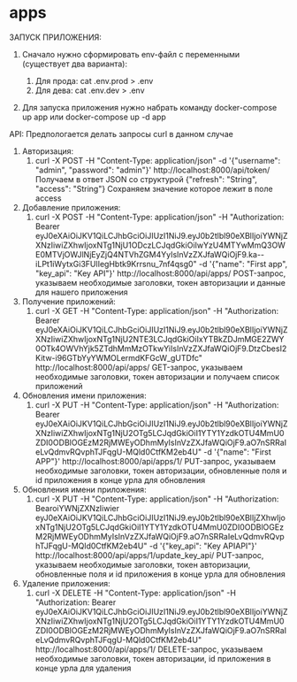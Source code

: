 # apps
ЗАПУСК ПРИЛОЖЕНИЯ:
1. Сначало нужно сформировать env-файл с переменными (существует два варианта):

   1) Для прода: cat .env.prod > .env
   2) Для дева: cat .env.dev > .env
2. Для запуска приложения нужно набрать команду docker-compose up app или docker-compose up -d app

API:
Предпологается делать запросы curl в данном случае
1. Авторизация:
    1) curl -X POST -H "Content-Type: application/json" -d '{"username": "admin", "password": "admin"}' http://localhost:8000/api/token/
    Получаем в ответ JSON со структурой  {"refresh": "String", "access": "String"}
    Сохраняем значение которое лежит в поле access
2. Добавление приложения:
    1) curl -X POST -H "Content-Type: application/json" -H "Authorization: Bearer eyJ0eXAiOiJKV1QiLCJhbGciOiJIUzI1NiJ9.eyJ0b2tlbl90eXBlIjoiYWNjZXNzIiwiZXhwIjoxNTg1NjU1ODczLCJqdGkiOiIwYzU4MTYwMmQ3OWE0MTVjOWJlNjEyZjQ4NTVhZGM4YyIsInVzZXJfaWQiOjF9.ka--iLPt1iWytxGi3FUlIegHbtk9Krrsnu_7nf4qsg0" -d '{"name": "First app", "key_api": "Key API"}' http://localhost:8000/api/apps/
    POST-запрос, указываем необходимые заголовки, токен авторизации и данные для нашего приложения
3. Получение приложений:
    1) curl -X GET -H "Content-Type: application/json" -H "Authorization: Bearer eyJ0eXAiOiJKV1QiLCJhbGciOiJIUzI1NiJ9.eyJ0b2tlbl90eXBlIjoiYWNjZXNzIiwiZXhwIjoxNTg1NjU2NTE3LCJqdGkiOiIxYTBkZDJmMGE2ZWY0OTk4OWVhYjk5ZTdhMmMzOTkwYiIsInVzZXJfaWQiOjF9.DtzCbesI2Kitw-i96GTbYyYWMOLermdKFGcW_gUTDfc" http://localhost:8000/api/apps/
    GET-запрос, указываем необходимые заголовки, токен авторизации и получаем список приложений
4. Обновления имени приложения:
    1) curl -X PUT -H "Content-Type: application/json" -H "Authorization: Bearer eyJ0eXAiOiJKV1QiLCJhbGciOiJIUzI1NiJ9.eyJ0b2tlbl90eXBlIjoiYWNjZXNzIiwiZXhwIjoxNTg1NjU2OTg5LCJqdGkiOiI1YTY1YzdkOTU4MmU0ZDI0ODBlOGEzM2RjMWEyODhmMyIsInVzZXJfaWQiOjF9.aO7nSRRaIeLvQdmvRQvphTJFqgU-MQld0CtfKM2eb4U" -d '{"name": "First APP"}' http://localhost:8000/api/apps/1/
    PUT-запрос, указываем необходимые заголовки, токен авторизации, обновленные поля и id приложения в конце урла для обновления
5. Обновления имени приложения:
    1) curl -X PUT -H "Content-Type: application/json" -H "Authorization: BearoiYWNjZXNzIiwier eyJ0eXAiOiJKV1QiLCJhbGciOiJIUzI1NiJ9.eyJ0b2tlbl90eXBlIjZXhwIjoxNTg1NjU2OTg5LCJqdGkiOiI1YTY1YzdkOTU4MmU0ZDI0ODBlOGEzM2RjMWEyODhmMyIsInVzZXJfaWQiOjF9.aO7nSRRaIeLvQdmvRQvphTJFqgU-MQld0CtfKM2eb4U" -d '{"key_api": "Key APIAPI"}' http://localhost:8000/api/apps/1/update_key_api/
    PUT-запрос, указываем необходимые заголовки, токен авторизации, обновленные поля и id приложения в конце урла для обновления
6. Удаление приложения:
    1) curl -X DELETE -H "Content-Type: application/json" -H "Authorization: Bearer eyJ0eXAiOiJKV1QiLCJhbGciOiJIUzI1NiJ9.eyJ0b2tlbl90eXBlIjoiYWNjZXNzIiwiZXhwIjoxNTg1NjU2OTg5LCJqdGkiOiI1YTY1YzdkOTU4MmU0ZDI0ODBlOGEzM2RjMWEyODhmMyIsInVzZXJfaWQiOjF9.aO7nSRRaIeLvQdmvRQvphTJFqgU-MQld0CtfKM2eb4U" http://localhost:8000/api/apps/1/
    DELETE-запрос, указываем необходимые заголовки, токен авторизации, id приложения в конце урла для удаления
